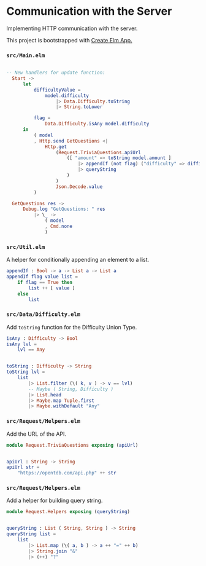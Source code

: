 # Communication with the Server

Implementing HTTP communication with the server.

This project is bootstrapped with [Create Elm App.](https://github.com/halfzebra/create-elm-app)

### `src/Main.elm`

```elm

-- New handlers for update function:
  Start ->
      let
          difficultyValue =
              model.difficulty
                  |> Data.Difficulty.toString
                  |> String.toLower

          flag =
              Data.Difficulty.isAny model.difficulty
      in
          ( model
          , Http.send GetQuestions <|
              Http.get
                  (Request.TriviaQuestions.apiUrl
                      ([ "amount" => toString model.amount ]
                          |> appendIf (not flag) ("difficulty" => difficultyValue)
                          |> queryString
                      )
                  )
                  Json.Decode.value
          )

  GetQuestions res ->
      Debug.log "GetQuestions: " res
          |> \_ ->
              ( model
              , Cmd.none
              )
```

### `src/Util.elm`

A helper for conditionally appending an element to a list.

```elm
appendIf : Bool -> a -> List a -> List a
appendIf flag value list =
    if flag == True then
        list ++ [ value ]
    else
        list
```

### `src/Data/Difficulty.elm`

Add `toString` function for the Difficulty Union Type.

```elm
isAny : Difficulty -> Bool
isAny lvl =
    lvl == Any


toString : Difficulty -> String
toString lvl =
    list
        |> List.filter (\( k, v ) -> v == lvl)
        -- Maybe ( String, Difficulty )
        |> List.head
        |> Maybe.map Tuple.first
        |> Maybe.withDefault "Any"
```

### `src/Request/Helpers.elm`

Add the URL of the API.

```elm
module Request.TriviaQuestions exposing (apiUrl)


apiUrl : String -> String
apiUrl str =
    "https://opentdb.com/api.php" ++ str
```

### `src/Request/Helpers.elm`

Add a helper for building query string.

```elm
module Request.Helpers exposing (queryString)


queryString : List ( String, String ) -> String
queryString list =
    list
        |> List.map (\( a, b ) -> a ++ "=" ++ b)
        |> String.join "&"
        |> (++) "?"
```
